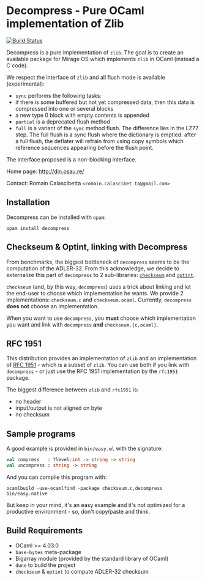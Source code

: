 Decompress - Pure OCaml implementation of Zlib
==============================================

[![Build Status](https://travis-ci.org/mirage/decompress.svg?branch=master)](https://travis-ci.org/mirage/decompress)

Decompress is a pure implementation of `zlib`. The goal is to create an
available package for Mirage OS which implements `zlib` in OCaml (instead a C
code).

We respect the interface of `zlib` and all flush mode is available
(experimental):

- `sync` performs the following tasks:
 - if there is some buffered but not yet compressed data, then this data is
   compressed into one or several blocks
 - a new type 0 block with empty contents is appended
- `partial` is a deprecated flush method
- `full` is a variant of the `sync` method flush. The difference lies in the
  LZ77 step. The full flush is a sync flush where the dictionary is emptied:
  after a full flush, the deflater will refrain from using copy symbols which
  reference sequences appearing before the flush point.

The interface proposed is a non-blocking interface.

Home page: http://din.osau.re/

Contact: Romain Calascibetta `<romain.calascibet ta@gmail.com>`

## Installation

Decompress can be installed with `opam`:

    opam install decompress
    
## Checkseum & Optint, linking with Decompress

From benchmarks, the biggest bottleneck of `decompress` seems to be the
computation of the ADLER-32. From this acknowledge, we decide to externalize
this part of `decompress` to 2 sub-libraries:
[`checkseum`](https://github.com/dinosaure/checkseum.git) and
[`optint`](https://github.com/dinosaure/optint.git).

`checkseum` (and, by this way, `decompress`) uses a trick about linking and let
the end-user to choose which implementation he wants. We provide 2
implementations: `checkseum.c` and `checkseum.ocaml`. Currently, `decompress`
**does not** choose an implementation.

When you want to use `decompress`, you **must** choose which implementation
you want and link with `decompress` **and** `checkseum.{c,ocaml}`.

## RFC 1951

This distribution provides an implementation of `zlib` and an implementation of
[RFC 1951](https://www.ietf.org/rfc/rfc1951.txt) - which is a subset of `zlib`.
You can use both if you link with `decompress` - or just use the RFC 1951
implementation by the `rfc1951` package.

The biggest difference between `zlib` and `rfc1951` is:
- no header
- input/output is not aligned on byte
- no checksum

## Sample programs

A good example is provided in `bin/easy.ml` with the signature:

```ocaml
val compress   : ?level:int -> string -> string
val uncompress : string -> string
```

And you can compile this program with:

    ocamlbuild -use-ocamlfind -package checkseum.c,decompress bin/easy.native

But keep in your mind, it's an easy example and it's not optimized for a
productive environment - so, don't copy/paste and think.

## Build Requirements

 * OCaml >= 4.03.0
 * `base-bytes` meta-package
 * Bigarray module (provided by the standard library of OCaml)
 * `dune` to build the project
 * `checkseum` & `optint` to compute ADLER-32 checksum
